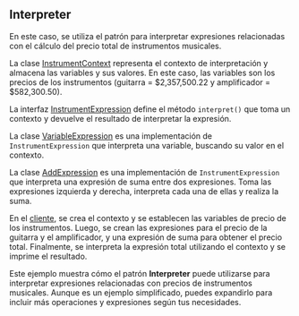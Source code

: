 ##  Interpreter
En este caso, se utiliza el patrón para interpretar expresiones relacionadas con el cálculo del precio total de 
instrumentos musicales.

La clase [InstrumentContext](InstrumentContext.java) representa el contexto de interpretación y almacena las variables
y sus valores. En este caso, las variables son los precios de los instrumentos (guitarra = $2,357,500.22 y amplificador = $582,300.50).

La interfaz [InstrumentExpression](InstrumentExpression.java) define el método `interpret()` que toma un contexto 
y devuelve el resultado de interpretar la expresión.

La clase [VariableExpression](VariableExpression.java) es una implementación de `InstrumentExpression` que interpreta 
una variable, buscando su valor en el contexto.

La clase [AddExpression](AddExpression.java) es una implementación de `InstrumentExpression` que interpreta una
expresión de suma entre dos expresiones. Toma las expresiones izquierda y derecha, interpreta cada una de ellas 
y realiza la suma.

En el [cliente](Interpreter.java), se crea el contexto y se establecen las variables de precio de los instrumentos.
Luego, se crean las expresiones para el precio de la guitarra y el amplificador, y una expresión de suma para obtener
el precio total. Finalmente, se interpreta la expresión total utilizando el contexto y se imprime el resultado.

Este ejemplo muestra cómo el patrón **Interpreter** puede utilizarse para interpretar expresiones relacionadas con
precios de instrumentos musicales. Aunque es un ejemplo simplificado, puedes expandirlo para incluir más operaciones
y expresiones según tus necesidades.